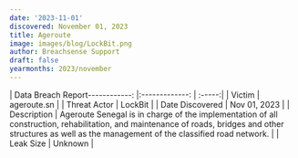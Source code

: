 ```yaml
---
date: '2023-11-01'
discovered: November 01, 2023
title: Ageroute
image: images/blog/LockBit.png
author: Breachsense Support
draft: false
yearmonths: 2023/november
---
```


| Data Breach Report------------:     |:-------------:    | :-----:|
| Victim      | ageroute.sn      | 
| Threat Actor      | LockBit      | 
| Date Discovered      | Nov 01, 2023      | 
| Description      | Ageroute Senegal is in charge of the implementation of all construction, rehabilitation, and maintenance of roads, bridges and other structures as well as the management of the classified road network.      | 
| Leak Size      | Unknown      | 

